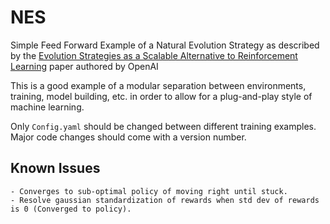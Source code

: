 # NES
Simple Feed Forward Example of a Natural Evolution Strategy as described by the [Evolution Strategies as a Scalable Alternative to Reinforcement Learning](https://arxiv.org/pdf/1703.03864.pdf) paper authored by OpenAI

This is a good example of a modular separation between environments, training, model building, etc. in order to allow for a plug-and-play style of machine learning.

Only `Config.yaml` should be changed between different training examples. Major code changes should come with a version number.

## Known Issues
	- Converges to sub-optimal policy of moving right until stuck.
	- Resolve gaussian standardization of rewards when std dev of rewards is 0 (Converged to policy).